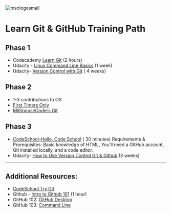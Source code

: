
![msclogosmall](https://user-images.githubusercontent.com/10580157/30502470-34ccaf88-9a1b-11e7-9b97-836f4ac2e8a6.png)

# Learn Git & GitHub Training Path

## Phase 1
- Codecademy [Learn Git](https://www.codecademy.com/learn/learn-git) (2 hours)
- Udacity - [Linux Command Line Basics](https://www.udacity.com/course/linux-command-line-basics--ud595) (1 week)
- Udacity- [Version Control with Git](https://www.udacity.com/course/version-control-with-git--ud123) ( 4 weeks)



## Phase 2
- 1-3 contributions to OS
- [First Timers Only](http://www.firsttimersonly.com/)
- [MilSpouseCoders Git](https://github.com/milspousecoders)



## Phase 3
- [CodeSchool-Hello, Code School](https://www.codeschool.com/projects/hello-code-school) ( 30 minutes)
Requirements & Prerequisites: Basic knowledge of HTML, You’ll need a GitHub account, Git installed locally, and a code editor.
- Udacity- [How to Use Version Control Git & Github](https://www.udacity.com/course/how-to-use-git-and-github--ud775) (3 weeks)

---

## Additional Resources:
- [CodeSchool Try Git](https://www.codeschool.com/courses/try-git)
- Github - [Intro to Github 101](https://services.github.com/on-demand/intro-to-github/) (1 hour)
- GitHub 102: [GitHub Desktop](https://services.github.com/on-demand/github-desktop)
- GitHub 103: [Command Line](https://services.github.com/on-demand/github-cli)


